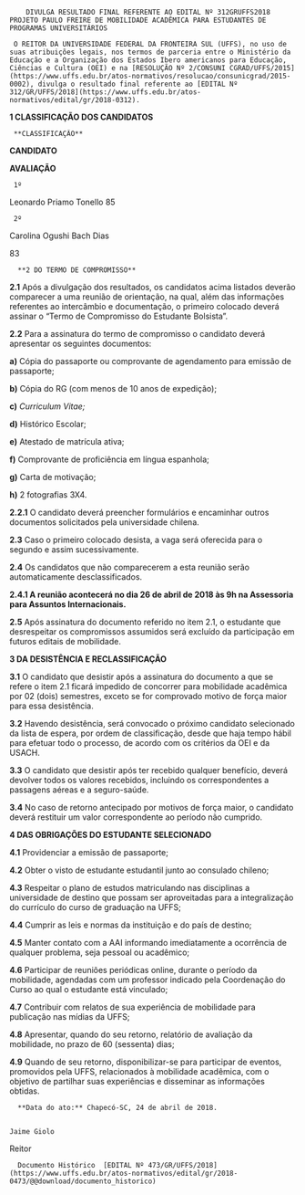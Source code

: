         DIVULGA RESULTADO FINAL REFERENTE AO EDITAL Nº 312GRUFFS2018 PROJETO PAULO FREIRE DE MOBILIDADE ACADÊMICA PARA ESTUDANTES DE PROGRAMAS UNIVERSITÁRIOS  

     O REITOR DA UNIVERSIDADE FEDERAL DA FRONTEIRA SUL (UFFS), no uso de suas atribuições legais, nos termos de parceria entre o Ministério da Educação e a Organização dos Estados Ibero americanos para Educação, Ciências e Cultura (OEI) e na [RESOLUÇÃO Nº 2/CONSUNI CGRAD/UFFS/2015](https://www.uffs.edu.br/atos-normativos/resolucao/consunicgrad/2015-0002), divulga o resultado final referente ao [EDITAL Nº 312/GR/UFFS/2018](https://www.uffs.edu.br/atos-normativos/edital/gr/2018-0312).

  **1 CLASSIFICAÇÃO DOS CANDIDATOS**

     **CLASSIFICAÇÃO**

   **CANDIDATO**

   **AVALIAÇÃO**

     1º

  Leonardo Priamo Tonello  85

     2º

   Carolina Ogushi Bach Dias

   83

      **2 DO TERMO DE COMPROMISSO**

 **2.1** Após a divulgação dos resultados, os candidatos acima listados deverão comparecer a uma reunião de orientação, na qual, além das informações referentes ao intercâmbio e documentação, o primeiro colocado deverá assinar o “Termo de Compromisso do Estudante Bolsista”.

 **2.2** Para a assinatura do termo de compromisso o candidato deverá apresentar os seguintes documentos:

 **a)** Cópia do passaporte ou comprovante de agendamento para emissão de passaporte;

 **b)** Cópia do RG (com menos de 10 anos de expedição);

 **c)** *Curriculum Vitae;*

 **d)** Histórico Escolar;

 **e)** Atestado de matrícula ativa;

 **f)** Comprovante de proficiência em língua espanhola;

 **g)** Carta de motivação;

 **h)** 2 fotografias 3X4.

 **2.2.1** O candidato deverá preencher formulários e encaminhar outros documentos solicitados pela universidade chilena.

 **2.3** Caso o primeiro colocado desista, a vaga será oferecida para o segundo e assim sucessivamente.

 **2.4** Os candidatos que não comparecerem a esta reunião serão automaticamente desclassificados.

 **2.4.1 A reunião acontecerá no dia 26 de abril de 2018 às 9h na Assessoria para Assuntos Internacionais.**

 **2.5** Após assinatura do documento referido no item 2.1, o estudante que desrespeitar os compromissos assumidos será excluído da participação em futuros editais de mobilidade.

  

 **3 DA DESISTÊNCIA E RECLASSIFICAÇÃO**

 **3.1** O candidato que desistir após a assinatura do documento a que se refere o item 2.1 ficará impedido de concorrer para mobilidade acadêmica por 02 (dois) semestres, exceto se for comprovado motivo de força maior para essa desistência.

 **3.2** Havendo desistência, será convocado o próximo candidato selecionado da lista de espera, por ordem de classificação, desde que haja tempo hábil para efetuar todo o processo, de acordo com os critérios da OEI e da USACH.

 **3.3** O candidato que desistir após ter recebido qualquer benefício, deverá devolver todos os valores recebidos, incluindo os correspondentes a passagens aéreas e a seguro-saúde.

 **3.4** No caso de retorno antecipado por motivos de força maior, o candidato deverá restituir um valor correspondente ao período não cumprido.

  

 **4 DAS OBRIGAÇÕES DO ESTUDANTE SELECIONADO**

 **4.1** Providenciar a emissão de passaporte;

 **4.2** Obter o visto de estudante estudantil junto ao consulado chileno;

 **4.3** Respeitar o plano de estudos matriculando nas disciplinas a universidade de destino que possam ser aproveitadas para a integralização do currículo do curso de graduação na UFFS;

 **4.4** Cumprir as leis e normas da instituição e do país de destino;

 **4.5** Manter contato com a AAI informando imediatamente a ocorrência de qualquer problema, seja pessoal ou acadêmico;

 **4.6** Participar de reuniões periódicas online, durante o período da mobilidade, agendadas com um professor indicado pela Coordenação do Curso ao qual o estudante está vinculado;

 **4.7** Contribuir com relatos de sua experiência de mobilidade para publicação nas mídias da UFFS;

 **4.8** Apresentar, quando do seu retorno, relatório de avaliação da mobilidade, no prazo de 60 (sessenta) dias;

 **4.9** Quando de seu retorno, disponibilizar-se para participar de eventos, promovidos pela UFFS, relacionados à mobilidade acadêmica, com o objetivo de partilhar suas experiências e disseminar as informações obtidas.

      **Data do ato:** Chapecó-SC, 24 de abril de 2018.   
 

    Jaime Giolo   
 Reitor 

      Documento Histórico  [EDITAL Nº 473/GR/UFFS/2018](https://www.uffs.edu.br/atos-normativos/edital/gr/2018-0473/@@download/documento_historico)     
      